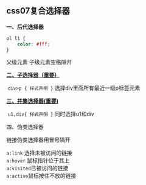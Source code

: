 ## css07**复合选择器**

**一、后代选择器**<br/>

```CSS
ol li {
    color: #fff;
}
```

父级元素 子级元素空格隔开

**<u>二、子选择器（重要）</u>** 

​	`div>p { 样式声明 }` 选择div里面所有最近一级p标签元素

**<u>三、并集选择器(重要)</u>**

​	`u1,div{ 样式声明 }` 同时选择u1和div

四、伪类选择器

链接伪类选择器用冒号隔开

`a:link` 选择未被访问的链接<br/>`a:hover` 鼠标指针位于其上<br/>`a:visited`已被访问的链接<br/>`a:active`鼠标按住不放的链接